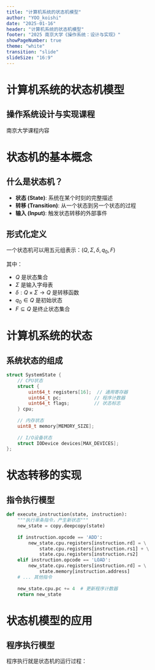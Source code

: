 ```yaml
---
title: "计算机系统的状态机模型"
author: "YOO_koishi"
date: "2025-01-16"
header: "计算机系统的状态机模型"
footer: "2025 南京大学《操作系统：设计与实现》"
showPageNumber: true
theme: "white"
transition: "slide"
slideSize: "16:9"
---
```


# 计算机系统的状态机模型

## 操作系统设计与实现课程

南京大学课程内容

# 状态机的基本概念

## 什么是状态机？

- **状态 (State)**: 系统在某个时刻的完整描述
- **转移 (Transition)**: 从一个状态到另一个状态的过程
- **输入 (Input)**: 触发状态转移的外部事件

## 形式化定义

一个状态机可以用五元组表示：$(Q, Σ, δ, q_0, F)$

其中：
- $Q$ 是状态集合
- $Σ$ 是输入字母表
- $δ: Q × Σ → Q$ 是转移函数
- $q_0 ∈ Q$ 是初始状态
- $F ⊆ Q$ 是终止状态集合

# 计算机系统的状态

## 系统状态的组成

```c
struct SystemState {
    // CPU状态
    struct {
        uint64_t registers[16];  // 通用寄存器
        uint64_t pc;            // 程序计数器
        uint64_t flags;         // 状态标志
    } cpu;
    
    // 内存状态
    uint8_t memory[MEMORY_SIZE];
    
    // I/O设备状态
    struct IODevice devices[MAX_DEVICES];
};
```

# 状态转移的实现

## 指令执行模型

```python
def execute_instruction(state, instruction):
    """执行单条指令，产生新状态"""
    new_state = copy.deepcopy(state)
    
    if instruction.opcode == 'ADD':
        new_state.cpu.registers[instruction.rd] = \
            state.cpu.registers[instruction.rs1] + \
            state.cpu.registers[instruction.rs2]
    elif instruction.opcode == 'LOAD':
        new_state.cpu.registers[instruction.rd] = \
            state.memory[instruction.address]
    # ... 其他指令
    
    new_state.cpu.pc += 4  # 更新程序计数器
    return new_state
```

# 状态机模型的应用

## 程序执行模型

程序执行就是状态机的运行过程：

